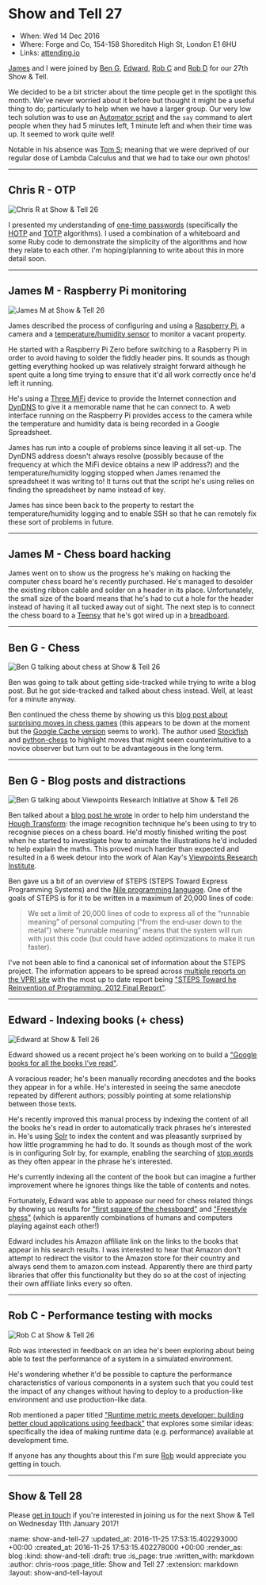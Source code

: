 Show and Tell 27
================

* When: Wed 14 Dec 2016
* Where: Forge and Co, 154-158 Shoreditch High St, London E1 6HU
* Links: [attending.io][attending-io-show-and-tell-27]

[James][james-mead] and I were joined by [Ben G][ben-griffiths], [Edward][edward-betts], [Rob C][rob-chatley] and [Rob D][rob-dupuis] for our 27th Show & Tell.

We decided to be a bit stricter about the time people get in the spotlight this month. We've never worried about it before but thought it might be a useful thing to do; particularly to help when we have a larger group. Our very low tech solution was to use an [Automator script][automator] and the `say` command to alert people when they had 5 minutes left, 1 minute left and when their time was up. It seemed to work quite well!

Notable in his absence was [Tom S][tom-stuart]; meaning that we were deprived of our regular dose of Lambda Calculus and that we had to take our own photos!

[automator]: https://en.wikipedia.org/wiki/List_of_macOS_components#Automator
[ben-griffiths]: https://twitter.com/beng
[edward-betts]: http://edwardbetts.com/
[james-mead]: /james-mead
[rob-chatley]: https://www.doc.ic.ac.uk/~rbc/
[rob-dupuis]: https://github.com/robd
[tom-stuart]: http://codon.com/

---

## Chris R - OTP

![Chris R at Show & Tell 26](/images/blog/2016-12-14-show-and-tell-27-chris-r.jpg)

I presented my understanding of [one-time passwords][otp] (specifically the [HOTP][hotp] and [TOTP][totp] algorithms). I used a combination of a whiteboard and some Ruby code to demonstrate the simplicity of the algorithms and how they relate to each other. I'm hoping/planning to write about this in more detail soon.

[hotp]: https://en.wikipedia.org/wiki/HMAC-based_One-time_Password_Algorithm
[otp]: https://en.wikipedia.org/wiki/One-time_password
[totp]: https://en.wikipedia.org/wiki/Time-based_One-time_Password_Algorithm

---

## James M - Raspberry Pi monitoring

![James M at Show & Tell 26](/images/blog/2016-12-14-show-and-tell-27-james-m.jpg)

James described the process of configuring and using a [Raspberry Pi][raspberry-pi], a camera and a [temperature/humidity sensor][dht22] to monitor a vacant property.

He started with a Raspberry Pi Zero before switching to a Raspberry Pi in order to avoid having to solder the fiddly header pins. It sounds as though getting everything hooked up was relatively straight forward although he spent quite a long time trying to ensure that it'd all work correctly once he'd left it running.

He's using a [Three MiFi][three-mifi] device to provide the Internet connection and [DynDNS][dyndns] to give it a memorable name that he can connect to. A web interface running on the Raspberry Pi provides access to the camera while the temperature and humidity data is being recorded in a Google Spreadsheet.

James has run into a couple of problems since leaving it all set-up. The DynDNS address doesn't always resolve (possibly because of the frequency at which the MiFi device obtains a new IP address?) and the temperature/humidity logging stopped when James renamed the spreadsheet it was writing to! It turns out that the script he's using relies on finding the spreadsheet by name instead of key.

James has since been back to the property to restart the temperature/humidity logging and to enable SSH so that he can remotely fix these sort of problems in future.

[dht22]: https://www.adafruit.com/product/385
[dyndns]: http://dyn.com/dns/
[raspberry-pi]: https://www.raspberrypi.org/
[three-mifi]: http://www.three.co.uk/Store/Mobile_Broadband

---

## James M - Chess board hacking

James went on to show us the progress he's making on hacking the computer chess board he's recently purchased. He's managed to desolder the existing ribbon cable and solder on a header in its place. Unfortunately, the small size of the board means that he's had to cut a hole for the header instead of having it all tucked away out of sight. The next step is to connect the chess board to a [Teensy][teensy] that he's got wired up in a [breadboard][breadboard].

[breadboard]: https://en.wikipedia.org/wiki/Breadboard
[teensy]: https://www.pjrc.com/teensy/

---

## Ben G - Chess

![Ben G talking about chess at Show & Tell 26](/images/blog/2016-12-14-show-and-tell-27-ben-g-chess.jpg)

Ben was going to talk about getting side-tracked while trying to write a blog post. But he got side-tracked and talked about chess instead. Well, at least for a minute anyway.

Ben continued the chess theme by showing us this [blog post about surprising moves in chess games][surprising-moves-in-chess-games] (this appears to be down at the moment but the [Google Cache version][surprising-moves-in-chess-game-cache] seems to work). The author used [Stockfish][stockfish] and [python-chess][python-chess] to highlight moves that might seem counterintuitive to a novice observer but turn out to be advantageous in the long term.

[python-chess]: https://github.com/niklasf/python-chess
[stockfish]: https://stockfishchess.org/
[surprising-moves-in-chess-games]: http://www.60wo.com/uncategorized/13/finding-surprising-moves-in-chess-games.html
[surprising-moves-in-chess-game-cache]: http://webcache.googleusercontent.com/search?q=cache:7Z_mVsRwYqkJ:www.60wo.com/uncategorized/13/finding-surprising-moves-in-chess-games.html+&cd=9&hl=en&ct=clnk&gl=uk

---

## Ben G - Blog posts and distractions

![Ben G talking about Viewpoints Research Initiative at Show & Tell 26](/images/blog/2016-12-14-show-and-tell-27-ben-g-nile.jpg)

Ben talked about a [blog post he wrote][hough-transform-beng] in order to help him understand the [Hough Transform][hough-transform]: the image recognition technique he's been using to try to recognise pieces on a chess board. He'd mostly finished writing the post when he started to investigate how to animate the illustrations he'd included to help explain the maths. This proved much harder than expected and resulted in a 6 week detour into the work of Alan Kay's [Viewpoints Research Institute][vpri].

Ben gave us a bit of an overview of STEPS (STEPS Toward Express Programming Systems) and the [Nile programming language][nile]. One of the goals of STEPS is for it to be written in a maximum of 20,000 lines of code:

> We set a limit of 20,000 lines of code to express all of the “runnable meaning” of personal computing (“from the end‐user down to the metal”) where “runnable meaning” means that the system will run with just this code (but could have added optimizations to make it run faster).

I've not been able to find a canonical set of information about the STEPS project. The information appears to be spread across [multiple reports on the VPRI site][vpri-writings] with the most up to date report being ["STEPS Toward he Reinvention of Programming, 2012 Final Report"][steps-2012].

[hough-transform-beng]: https://techbelly.github.io/writing/Hough-Transform/
[hough-transform]: https://en.wikipedia.org/wiki/Hough_transform
[nile]: https://github.com/damelang/nile
[steps-2012]: http://www.vpri.org/pdf/tr2012001_steps.pdf
[vpri]: http://www.vpri.org/
[vpri-writings]: http://www.vpri.org/html/writings.php

---

## Edward - Indexing books (+ chess)

![Edward at Show & Tell 26](/images/blog/2016-12-14-show-and-tell-27-edward.jpg)

Edward showed us a recent project he's been working on to build a ["Google books for all the books I've read"][monograph].

A voracious reader; he's been manually recording anecdotes and the books they appear in for a while. He's interested in seeing the same anecdote repeated by different authors; possibly pointing at some relationship between those texts.

He's recently improved this manual process by indexing the content of all the books he's read in order to automatically track phrases he's interested in.  He's using [Solr][solr] to index the content and was pleasantly surprised by how little programming he had to do. It sounds as though most of the work is in configuring Solr by, for example, enabling the searching of [stop words][stop-words] as they often appear in the phrase he's interested.

He's currently indexing all the content of the book but can imagine a further improvement where he ignores things like the table of contents and notes.

Fortunately, Edward was able to appease our need for chess related things by showing us results for ["first square of the chessboard"][first-square-of-the-chessboard] and ["Freestyle chess"][freestyle-chess] (which is apparently combinations of humans and computers playing against each other!)

Edward includes his Amazon affiliate link on the links to the books that appear in his search results. I was interested to hear that Amazon don't attempt to redirect the visitor to the Amazon store for their country and always send them to amazon.com instead. Apparently there are third party libraries that offer this functionality but they do so at the cost of injecting their own affiliate links every so often.

[first-square-of-the-chessboard]: https://edwardbetts.com/monograph/first_square_of_the_chessboard
[freestyle-chess]: https://edwardbetts.com/monograph/Freestyle_chess
[monograph]: https://edwardbetts.com/monograph/
[solr]: http://lucene.apache.org/solr/
[stop-words]: https://en.wikipedia.org/wiki/Stop_words

---

## Rob C - Performance testing with mocks

![Rob C at Show & Tell 26](/images/blog/2016-12-14-show-and-tell-27-rob-c.jpg)

Rob was interested in feedback on an idea he's been exploring about being able to test the performance of a system in a simulated environment.

He's wondering whether it'd be possible to capture the performance characteristics of various components in a system such that you could test the impact of any changes without having to deploy to a production-like environment and use production-like data.

Rob mentioned a paper titled ["Runtime metric meets developer: building better cloud applications using feedback"][runtime-metrics] that explores some similar ideas: specifically the idea of making runtime data (e.g. performance) available at development time.

If anyone has any thoughts about this I'm sure [Rob][rob-chatley] would appreciate you getting in touch.

[runtime-metrics]: https://scholar.google.co.uk/citations?view_op=view_citation&hl=en&user=fj5MiWsAAAAJ&citation_for_view=fj5MiWsAAAAJ:MXK_kJrjxJIC

---

## Show & Tell 28

Please [get in touch][contact] if you're interested in joining us for the next Show & Tell on Wednesday 11th January 2017!

[attending-io-show-and-tell-27]: https://attending.io/events/gfr-show-and-tell-27/
[contact]: /contact

:name: show-and-tell-27
:updated_at: 2016-11-25 17:53:15.402293000 +00:00
:created_at: 2016-11-25 17:53:15.402278000 +00:00
:render_as: blog
:kind: show-and-tell
:draft: true
:is_page: true
:written_with: markdown
:author: chris-roos
:page_title: Show and Tell 27
:extension: markdown
:layout: show-and-tell-layout
